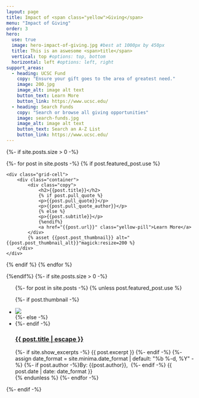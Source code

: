 ```yaml
---
layout: page
title: Impact of <span class="yellow">Giving</span>
menu: "Impact of Giving"
order: 3
hero:
  use: true
  image: hero-impact-of-giving.jpg #best at 1000px by 450px
  title: This is an aswesome <span>title</span>
  vertical: top #options: top, bottom
  horizontal: left #options: left, right
support_areas:
  - heading: UCSC Fund
    copy: "Ensure your gift goes to the area of greatest need."
    image: 200.jpg
    image_alt: image alt text
    button_text: Learn More
    button_link: https://www.ucsc.edu/
  - heading: Search Funds
    copy: "Search or browse all giving opportunities"
    image: search-funds.jpg
    image_alt: image alt text
    button_text: Search an A-Z List
    button_link: https://www.ucsc.edu/
---
```

{%- if site.posts.size > 0 -%}
<section class="cta two-col-grid">
{%- for post in site.posts -%}
{% if post.featured_post.use %}

    <div class="grid-cell">
        <div class="container">
            <div class="copy">
                <h2>{{post.title}}</h2>
                {% if post.pull_quote %}
                <p>{{post.pull_quote}}</p>
                <p>{{post.pull_quote_author}}</p>
                {% else %}
                <p>{{post.subtitle}}</p>
                {%endif%}
                <a href="{{post.url}}" class="yellow-pill">Learn More</a>
            </div>
            {% asset {{post.post_thumbnail}} alt="{{post.post_thumbnail_alt}}"magick:resize=200 %}
        </div>
    </div> 
 {% endif %}
 {% endfor %}
 </section>
 {%endif%}
 {%- if site.posts.size > 0 -%}

<ul class="post-list">
 {%- for post in site.posts -%}
{% unless post.featured_post.use %}

{%- if post.thumbnail -%}
<li class="post-list-grid">
<div class="post-list-image"><img src="https://picsum.photos/150/150/"></div>
<div class="post-list-copy">
{%- else -%}
<li>
<div class="post-list-copy">
{%- endif -%}
  <h3>
    <a class="post-link" href="{{ post.url | relative_url }}">
      {{ post.title | escape }}
    </a>
  </h3>
  {%- if site.show_excerpts -%}
    {{ post.excerpt }}
  {%- endif -%}
  {%- assign date_format = site.minima.date_format | default: "%b %-d, %Y" -%}
  <span class="post-meta">{%- if post.author -%}By: <span itemprop="author">{{post.author}},&nbsp;</span> {%- endif -%} {{ post.date | date: date_format }}</span>
</div>
</li>
{% endunless %}
{%- endfor -%}
</ul>
{%- endif -%}
